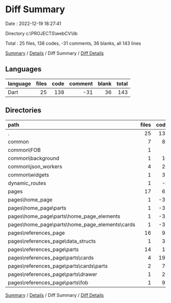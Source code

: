# Diff Summary

Date : 2022-12-19 18:27:41

Directory c:\\PROJECTS\\webCV\\lib

Total : 25 files,  138 codes, -31 comments, 36 blanks, all 143 lines

[Summary](results.md) / [Details](details.md) / Diff Summary / [Diff Details](diff-details.md)

## Languages
| language | files | code | comment | blank | total |
| :--- | ---: | ---: | ---: | ---: | ---: |
| Dart | 25 | 138 | -31 | 36 | 143 |

## Directories
| path | files | code | comment | blank | total |
| :--- | ---: | ---: | ---: | ---: | ---: |
| . | 25 | 138 | -31 | 36 | 143 |
| common | 7 | 80 | 10 | 23 | 113 |
| common\\FOB | 1 | 7 | -7 | 0 | 0 |
| common\\background | 1 | 16 | 0 | 4 | 20 |
| common\\json_workers | 4 | 26 | 6 | 13 | 45 |
| common\\widgets | 1 | 31 | 11 | 6 | 48 |
| dynamic_routes | 1 | -4 | 0 | 0 | -4 |
| pages | 17 | 62 | -41 | 13 | 34 |
| pages\\home_page | 1 | -32 | -9 | -6 | -47 |
| pages\\home_page\\parts | 1 | -32 | -9 | -6 | -47 |
| pages\\home_page\\parts\\home_page_elements | 1 | -32 | -9 | -6 | -47 |
| pages\\home_page\\parts\\home_page_elements\\cards | 1 | -32 | -9 | -6 | -47 |
| pages\\references_page | 16 | 94 | -32 | 19 | 81 |
| pages\\references_page\\data_structs | 1 | 34 | 3 | 8 | 45 |
| pages\\references_page\\parts | 14 | 10 | -35 | -7 | -32 |
| pages\\references_page\\parts\\cards | 4 | 191 | 0 | 44 | 235 |
| pages\\references_page\\parts\\cards\\parts | 2 | 76 | 0 | 15 | 91 |
| pages\\references_page\\parts\\drawer | 1 | 28 | 0 | 9 | 37 |
| pages\\references_page\\parts\\fob | 1 | 91 | 8 | 19 | 118 |

[Summary](results.md) / [Details](details.md) / Diff Summary / [Diff Details](diff-details.md)